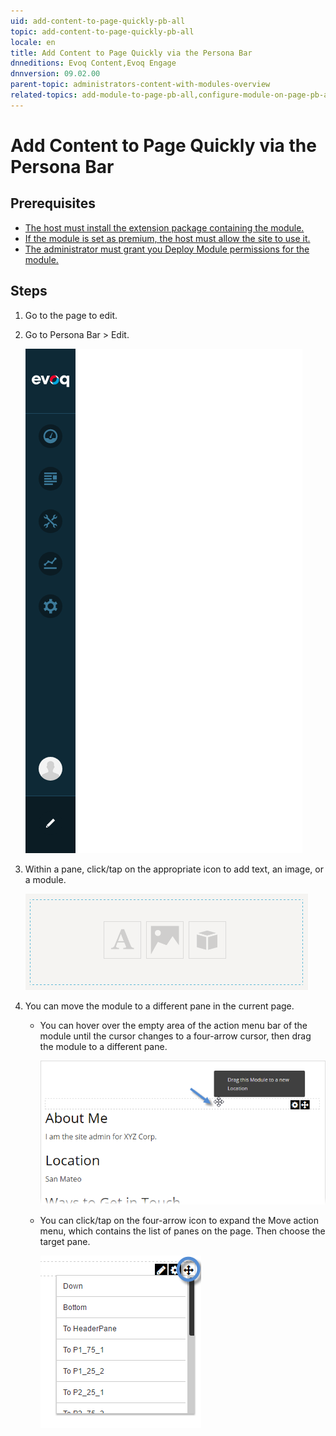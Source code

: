 ```yaml
---
uid: add-content-to-page-quickly-pb-all
topic: add-content-to-page-quickly-pb-all
locale: en
title: Add Content to Page Quickly via the Persona Bar
dnneditions: Evoq Content,Evoq Engage
dnnversion: 09.02.00
parent-topic: administrators-content-with-modules-overview
related-topics: add-module-to-page-pb-all,configure-module-on-page-pb-all,delete-module-from-page-pb-all,restore-deleted-modules,purge-deleted-modules,create-article-publisher
---
```


# Add Content to Page Quickly via the Persona Bar

## Prerequisites

*   [The host must install the extension package containing the module.](xref:install-extension)
*   [If the module is set as premium, the host must allow the site to use it.](xref:manage-premium-module)
*   [The administrator must grant you Deploy Module permissions for the module.](xref:allow-module-use)

## Steps

1.  Go to the page to edit.
2.  Go to Persona Bar \> Edit.
    
    ![Persona Bar > Edit](/images/scr-pbar-all-Edit-E91.png)
    
3.  Within a pane, click/tap on the appropriate icon to add text, an image, or a module.
    
      
    
    ![Pane with content icons](/images/scr-pane-with-content-icons.png)
    
      
    
4.  You can move the module to a different pane in the current page.
    *   You can hover over the empty area of the action menu bar of the module until the cursor changes to a four-arrow cursor, then drag the module to a different pane.
        
          
        
        ![Hover over action menu bar of the module, then drag to a different pane.](/images/scr-actionmenubar-hover.png)
        
          
        
    *   You can click/tap on the four-arrow icon to expand the Move action menu, which contains the list of panes on the page. Then choose the target pane.
        
          
        
        ![Click/Tap on the four-arrow icon, then choose the target pane from the list.](/images/scr-actionmenu-move.png)